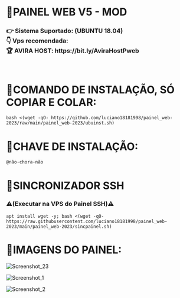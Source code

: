 # 🚀PAINEL WEB V5 - MOD

<h3><b>👉 Sistema Suportado: (UBUNTU 18.04)</br>
👇 Vps recomendada: </br>
🏆 AVIRA HOST: https://bit.ly/AviraHostPweb</b></h3>
</br>

# 🚀COMANDO DE INSTALAÇÃO, SÓ COPIAR E COLAR:
```
bash <(wget -qO- https://github.com/luciano18181998/painel_web-2023/raw/main/painel_web-2023/ubuinst.sh)
```

# 🔑CHAVE DE INSTALAÇÃO:
```
@não-chora-não
```

# 🔄SINCRONIZADOR SSH</br> 
<h3><b>⚠(Executar na VPS do Painel SSH)⚠</b></h3>

```
apt install wget -y; bash <(wget -qO- https://raw.githubusercontent.com/luciano18181998/painel_web-2023/main/painel_web-2023/sincpainel.sh)
```

# 🚀IMAGENS DO PAINEL:

![Screenshot_23](https://i.imgur.com/T3XWLCl.png)

![Screenshot_1](https://i.imgur.com/ArPcNBC.png)

![Screenshot_2](https://i.imgur.com/iD7JHFi.png)


